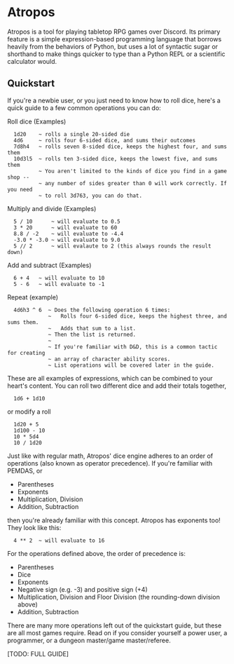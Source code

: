 # Atropos
Atropos is a tool for playing tabletop RPG games over Discord. Its primary
feature is a simple expression-based programming language that borrows
heavily from the behaviors of Python, but uses a lot of syntactic sugar or
shorthand to make things quicker to type than a Python REPL or a scientific
calculator would.

## Quickstart

If you're a newbie user, or you just need to know how to roll dice, here's a
quick guide to a few common operations you can do:

Roll dice (Examples)
```
  1d20    ~ rolls a single 20-sided die
  4d6     ~ rolls four 6-sided dice, and sums their outcomes
  7d8h4   ~ rolls seven 8-sided dice, keeps the highest four, and sums them
  10d3l5  ~ rolls ten 3-sided dice, keeps the lowest five, and sums them
          ~ You aren't limited to the kinds of dice you find in a game shop --
          ~ any number of sides greater than 0 will work correctly. If you need
          ~ to roll 3d763, you can do that.
```

Multiply and divide (Examples)
```
  5 / 10      ~ will evaluate to 0.5
  3 * 20      ~ will evaluate to 60
  8.8 / -2    ~ will evaluate to -4.4
  -3.0 * -3.0 ~ will evaluate to 9.0
  5 // 2      ~ will evalaute to 2 (this always rounds the result down)
```

Add and subtract (Examples)
```
  6 + 4   ~ will evaluate to 10
  5 - 6   ~ will evaluate to -1
```

Repeat (example)
```
  4d6h3 ^ 6  ~ Does the following operation 6 times:
             ~   Rolls four 6-sided dice, keeps the highest three, and sums them.
             ~   Adds that sum to a list.
             ~ Then the list is returned.
             ~
             ~ If you're familiar with D&D, this is a common tactic for creating
             ~ an array of character ability scores.
             ~ List operations will be covered later in the guide.
```

These are all examples of expressions, which can be combined to your heart's
content. You can roll two different dice and add their totals together,
```
  1d6 + 1d10
```
or modify a roll
```
  1d20 + 5
  1d100 - 10
  10 * 5d4
  10 / 1d20
```

Just like with regular math, Atropos' dice engine adheres to an order of
operations (also known as operator precedence). If you're familiar with
PEMDAS, or

  * Parentheses
  * Exponents
  * Multiplication, Division
  * Addition, Subtraction

then you're already familiar with this concept. Atropos has exponents too! They
look like this:
```
  4 ** 2  ~ will evaluate to 16
```

For the operations defined above, the order of precedence is:

  * Parentheses
  * Dice
  * Exponents
  * Negative sign (e.g. -3) and positive sign (+4)
  * Multiplication, Division and Floor Division (the rounding-down division above)
  * Addition, Subtraction

There are many more operations left out of the quickstart guide, but these are
all most games require. Read on if you consider yourself a power user,
a programmer, or a dungeon master/game master/referee.


[TODO: FULL GUIDE]

